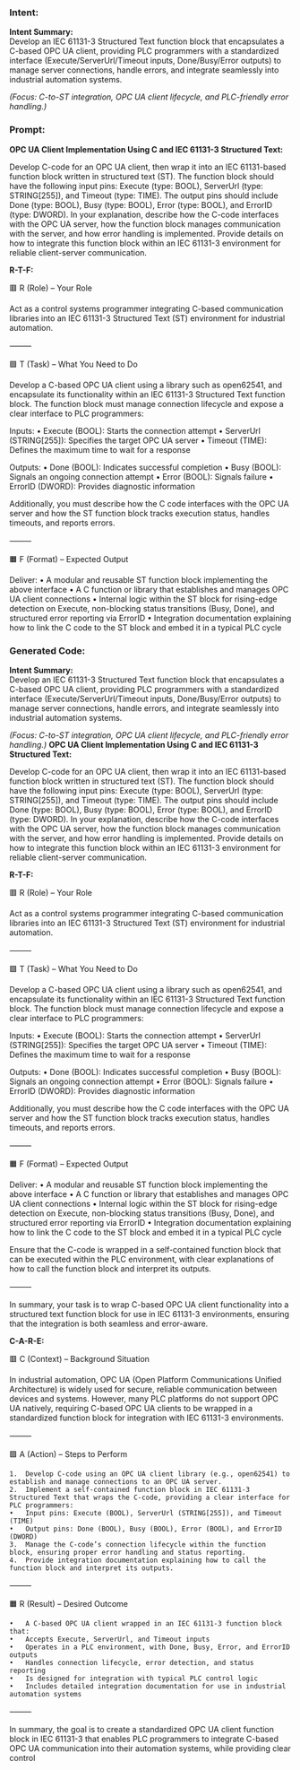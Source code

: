 ### Intent:
**Intent Summary:**  
Develop an IEC 61131-3 Structured Text function block that encapsulates a C-based OPC UA client, providing PLC programmers with a standardized interface (Execute/ServerUrl/Timeout inputs, Done/Busy/Error outputs) to manage server connections, handle errors, and integrate seamlessly into industrial automation systems.  

*(Focus: C-to-ST integration, OPC UA client lifecycle, and PLC-friendly error handling.)*

### Prompt:
**OPC UA Client Implementation Using C and IEC 61131-3 Structured Text:**

Develop C-code for an OPC UA client, then wrap it into an IEC 61131-based function block written in structured text (ST). The function block should have the following input pins: Execute (type: BOOL), ServerUrl (type: STRING[255]), and Timeout (type: TIME). The output pins should include Done (type: BOOL), Busy (type: BOOL), Error (type: BOOL), and ErrorID (type: DWORD). In your explanation, describe how the C-code interfaces with the OPC UA server, how the function block manages communication with the server, and how error handling is implemented. Provide details on how to integrate this function block within an IEC 61131-3 environment for reliable client-server communication.

**R-T-F:**

🟥 R (Role) – Your Role

Act as a control systems programmer integrating C-based communication libraries into an IEC 61131-3 Structured Text (ST) environment for industrial automation.

⸻

🟩 T (Task) – What You Need to Do

Develop a C-based OPC UA client using a library such as open62541, and encapsulate its functionality within an IEC 61131-3 Structured Text function block. The function block must manage connection lifecycle and expose a clear interface to PLC programmers:

Inputs:
	•	Execute (BOOL): Starts the connection attempt
	•	ServerUrl (STRING[255]): Specifies the target OPC UA server
	•	Timeout (TIME): Defines the maximum time to wait for a response

Outputs:
	•	Done (BOOL): Indicates successful completion
	•	Busy (BOOL): Signals an ongoing connection attempt
	•	Error (BOOL): Signals failure
	•	ErrorID (DWORD): Provides diagnostic information

Additionally, you must describe how the C code interfaces with the OPC UA server and how the ST function block tracks execution status, handles timeouts, and reports errors.

⸻

🟧 F (Format) – Expected Output

Deliver:
	•	A modular and reusable ST function block implementing the above interface
	•	A C function or library that establishes and manages OPC UA client connections
	•	Internal logic within the ST block for rising-edge detection on Execute, non-blocking status transitions (Busy, Done), and structured error reporting via ErrorID
	•	Integration documentation explaining how to link the C code to the ST block and embed it in a typical PLC cycle

### Generated Code:
**Intent Summary:**  
Develop an IEC 61131-3 Structured Text function block that encapsulates a C-based OPC UA client, providing PLC programmers with a standardized interface (Execute/ServerUrl/Timeout inputs, Done/Busy/Error outputs) to manage server connections, handle errors, and integrate seamlessly into industrial automation systems.  

*(Focus: C-to-ST integration, OPC UA client lifecycle, and PLC-friendly error handling.)*
**OPC UA Client Implementation Using C and IEC 61131-3 Structured Text:**

Develop C-code for an OPC UA client, then wrap it into an IEC 61131-based function block written in structured text (ST). The function block should have the following input pins: Execute (type: BOOL), ServerUrl (type: STRING[255]), and Timeout (type: TIME). The output pins should include Done (type: BOOL), Busy (type: BOOL), Error (type: BOOL), and ErrorID (type: DWORD). In your explanation, describe how the C-code interfaces with the OPC UA server, how the function block manages communication with the server, and how error handling is implemented. Provide details on how to integrate this function block within an IEC 61131-3 environment for reliable client-server communication.

**R-T-F:**

🟥 R (Role) – Your Role

Act as a control systems programmer integrating C-based communication libraries into an IEC 61131-3 Structured Text (ST) environment for industrial automation.

⸻

🟩 T (Task) – What You Need to Do

Develop a C-based OPC UA client using a library such as open62541, and encapsulate its functionality within an IEC 61131-3 Structured Text function block. The function block must manage connection lifecycle and expose a clear interface to PLC programmers:

Inputs:
	•	Execute (BOOL): Starts the connection attempt
	•	ServerUrl (STRING[255]): Specifies the target OPC UA server
	•	Timeout (TIME): Defines the maximum time to wait for a response

Outputs:
	•	Done (BOOL): Indicates successful completion
	•	Busy (BOOL): Signals an ongoing connection attempt
	•	Error (BOOL): Signals failure
	•	ErrorID (DWORD): Provides diagnostic information

Additionally, you must describe how the C code interfaces with the OPC UA server and how the ST function block tracks execution status, handles timeouts, and reports errors.

⸻

🟧 F (Format) – Expected Output

Deliver:
	•	A modular and reusable ST function block implementing the above interface
	•	A C function or library that establishes and manages OPC UA client connections
	•	Internal logic within the ST block for rising-edge detection on Execute, non-blocking status transitions (Busy, Done), and structured error reporting via ErrorID
	•	Integration documentation explaining how to link the C code to the ST block and embed it in a typical PLC cycle

Ensure that the C-code is wrapped in a self-contained function block that can be executed within the PLC environment, with clear explanations of how to call the function block and interpret its outputs.

⸻

In summary, your task is to wrap C-based OPC UA client functionality into a structured text function block for use in IEC 61131-3 environments, ensuring that the integration is both seamless and error-aware.

**C-A-R-E:**

🟥 C (Context) – Background Situation

In industrial automation, OPC UA (Open Platform Communications Unified Architecture) is widely used for secure, reliable communication between devices and systems. However, many PLC platforms do not support OPC UA natively, requiring C-based OPC UA clients to be wrapped in a standardized function block for integration with IEC 61131-3 environments.

⸻

🟩 A (Action) – Steps to Perform

	1.	Develop C-code using an OPC UA client library (e.g., open62541) to establish and manage connections to an OPC UA server.
	2.	Implement a self-contained function block in IEC 61131-3 Structured Text that wraps the C-code, providing a clear interface for PLC programmers:
	•	Input pins: Execute (BOOL), ServerUrl (STRING[255]), and Timeout (TIME)
	•	Output pins: Done (BOOL), Busy (BOOL), Error (BOOL), and ErrorID (DWORD)
	3.	Manage the C-code’s connection lifecycle within the function block, ensuring proper error handling and status reporting.
	4.	Provide integration documentation explaining how to call the function block and interpret its outputs.

⸻

🟧 R (Result) – Desired Outcome

	•	A C-based OPC UA client wrapped in an IEC 61131-3 function block that:
	•	Accepts Execute, ServerUrl, and Timeout inputs
	•	Operates in a PLC environment, with Done, Busy, Error, and ErrorID outputs
	•	Handles connection lifecycle, error detection, and status reporting
	•	Is designed for integration with typical PLC control logic
	•	Includes detailed integration documentation for use in industrial automation systems

⸻

In summary, the goal is to create a standardized OPC UA client function block in IEC 61131-3 that enables PLC programmers to integrate C-based OPC UA communication into their automation systems, while providing clear control
